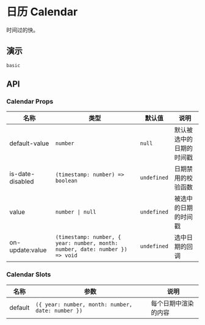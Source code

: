 <!--single-column-->

# 日历 Calendar

时间过的快。

## 演示

```demo
basic
```

## API

### Calendar Props

| 名称 | 类型 | 默认值 | 说明 |
| --- | --- | --- | --- |
| default-value | `number` | `null` | 默认被选中的日期的时间戳 |
| is-date-disabled | `(timestamp: number) => boolean` | `undefined` | 日期禁用的校验函数 |
| value | `number \| null` | `undefined` | 被选中的日期的时间戳 |
| on-update:value | `(timestamp: number, { year: number, month: number, date: number }) => void` | `undefined` | 选中日期的回调 |

### Calendar Slots

| 名称 | 参数 | 说明 |
| --- | --- | --- |
| default | `({ year: number, month: number, date: number })` | 每个日期中渲染的内容 |
